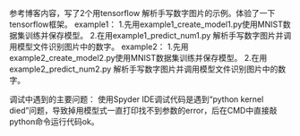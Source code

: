 参考博客内容，写了2个用tensorflow 解析手写数字图片的示例。体验了一下tensorflow框架。
example1：
    1.先用example1_create_model1.py使用MNIST数据集训练并保存模型。
    2.在用example1_predict_num1.py 解析手写数字图片并调用模型文件识别图片中的数字。
example2：
    1.先用example2_create_model2.py使用MNIST数据集训练并保存模型。
    2.在用example2_predict_num2.py 解析手写数字图片并调用模型文件识别图片中的数字。
    
调试中遇到的主要问题：
    使用Spyder IDE调试代码是遇到“python kernel died”问题，导致掉用模型式一直打印找不到参数的error，后在CMD中直接敲python命令运行代码ok。

